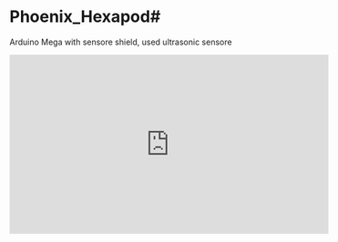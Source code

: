 # Phoenix_Hexapod#

Arduino Mega with sensore shield, used ultrasonic sensore
<iframe width="560" height="315" src="https://www.youtube.com/embed/e2-2Tr2l5bM" frameborder="0" gesture="media" allowfullscreen></iframe>
